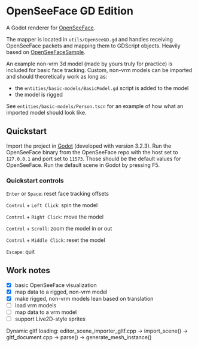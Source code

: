 # OpenSeeFace GD Edition

A Godot renderer for [OpenSeeFace](https://github.com/emilianavt/OpenSeeFace).

The mapper is located in `utils/OpenSeeGD.gd` and handles receiving OpenSeeFace packets and mapping them to GDScript objects. Heavily based on [OpenSeeFaceSample](https://github.com/emilianavt/OpenSeeFaceSample).

An example non-vrm 3d model (made by yours truly for practice) is included for basic face tracking. Custom, non-vrm models can be imported and should theoretically work as long as:
- the `entities/basic-models/BasicModel.gd` script is added to the model
- the model is rigged

See `entities/basic-models/Person.tscn` for an example of how what an imported model should look like.

## Quickstart
Import the project in [Godot](https://godotengine.org/) (developed with version 3.2.3). Run the OpenSeeFace binary from the OpenSeeFace repo with the host set to `127.0.0.1` and port set to `11573`. Those should be the default values for OpenSeeFace. Run the default scene in Godot by pressing F5.

### Quickstart controls
`Enter` or `Space`: reset face tracking offsets

`Control` + `Left Click`: spin the model

`Control` + `Right Click`: move the model

`Control` + `Scroll`: zoom the model in or out

`Control` + `Middle Click`: reset the model

`Escape`: quit

## Work notes
- [x] basic OpenSeeFace visualization
- [x] map data to a rigged, non-vrm model
- [x] make rigged, non-vrm models lean based on translation
- [ ] load vrm models
- [ ] map data to a vrm model
- [ ] support Live2D-style sprites

Dynamic gltf loading:
editor_scene_importer_gltf.cpp -> import_scene() -> gltf_document.cpp -> parse() -> generate_mesh_instance()

